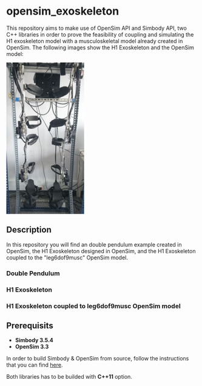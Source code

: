 # opensim_exoskeleton

This repository aims to make use of OpenSim API and Simbody API, two C++ libraries in order to prove the feasibility of coupling and simulating the H1 exoskeleton model with a musculoskeletal model already created in OpenSim. The following images show the H1 Exoskeleton and the OpenSim model:


<img src="readmefiles/images/h1exo.png" align="center"/>
 

## Description

In this repository you will find an double pendulum example created in OpenSim, the H1 Exoskeleton designed in OpenSim, and the H1 Exoskeleton coupled to the "leg6dof9musc" OpenSim model.

### Double Pendulum

### H1 Exoskeleton

### H1 Exoskeleton coupled to leg6dof9musc OpenSim model


## Prerequisits

* **Simbody 3.5.4**
* **OpenSim 3.3**

In order to build Simbody & OpenSim from source, follow the instructions that you can find [here](https://simtk-confluence.stanford.edu/display/OpenSim/Building+OpenSim+from+Source).

Both libraries has to be builded with **C++11** option.


### 

